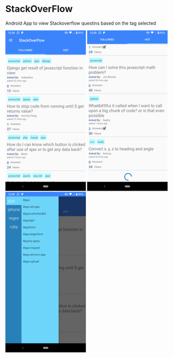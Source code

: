 # StackOverFlow
Android App to view Stackoverflow questins based on the tag selected



<img src="https://github.com/zedlabs/StackOverFlow/blob/master/3.png" width="250">
<img src="https://github.com/zedlabs/StackOverFlow/blob/master/2.png" width="250">
<img src="https://github.com/zedlabs/StackOverFlow/blob/master/1.png" width="250">
